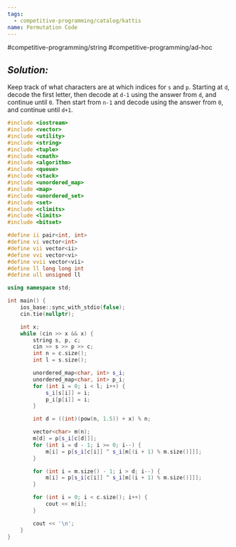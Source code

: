 ```yaml
---
tags:
  - competitive-programming/catalog/kattis
name: Permutation Code
---
```

#competitive-programming/string
#competitive-programming/ad-hoc
## _Solution:_
Keep track of what characters are at which indices for `s` and `p`. Starting at `d`, decode the first letter, then decode at `d-1` using the answer from `d`, and continue until `0`. Then start from `n-1` and decode using the answer from `0`, and continue until `d+1`.

```cpp
#include <iostream>
#include <vector>
#include <utility>
#include <string>
#include <tuple>
#include <cmath>
#include <algorithm>
#include <queue>
#include <stack>
#include <unordered_map>
#include <map>
#include <unordered_set>
#include <set>
#include <climits>
#include <limits>
#include <bitset>

#define ii pair<int, int>
#define vi vector<int>
#define vii vector<ii>
#define vvi vector<vi>
#define vvii vector<vii>
#define ll long long int
#define ull unsigned ll

using namespace std;

int main() {
    ios_base::sync_with_stdio(false);
    cin.tie(nullptr);

    int x;
    while (cin >> x && x) {
        string s, p, c;
        cin >> s >> p >> c;
        int n = c.size();
        int l = s.size();

        unordered_map<char, int> s_i;
        unordered_map<char, int> p_i;
        for (int i = 0; i < l; i++) {
            s_i[s[i]] = i;
            p_i[p[i]] = i;
        }

        int d = ((int)(pow(n, 1.5)) + x) % n;

        vector<char> m(n);
        m[d] = p[s_i[c[d]]];
        for (int i = d - 1; i >= 0; i--) {
            m[i] = p[s_i[c[i]] ^ s_i[m[(i + 1) % m.size()]]];
        }

        for (int i = m.size() - 1; i > d; i--) {
            m[i] = p[s_i[c[i]] ^ s_i[m[(i + 1) % m.size()]]];
        }

        for (int i = 0; i < c.size(); i++) {
            cout << m[i];
        }

        cout << '\n';
    }
}
```